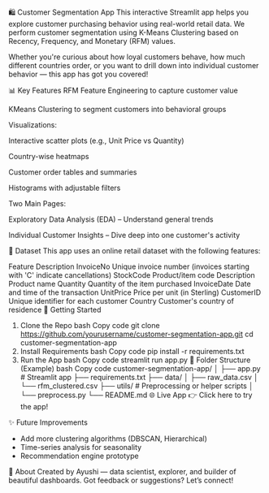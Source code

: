 🛍️ Customer Segmentation App
This interactive Streamlit app helps you explore customer purchasing behavior using real-world retail data. We perform customer segmentation using K-Means Clustering based on Recency, Frequency, and Monetary (RFM) values.

Whether you're curious about how loyal customers behave, how much different countries order, or you want to drill down into individual customer behavior — this app has got you covered!

📊 Key Features
RFM Feature Engineering to capture customer value

KMeans Clustering to segment customers into behavioral groups

Visualizations:

Interactive scatter plots (e.g., Unit Price vs Quantity)

Country-wise heatmaps

Customer order tables and summaries

Histograms with adjustable filters

Two Main Pages:

Exploratory Data Analysis (EDA) – Understand general trends

Individual Customer Insights – Dive deep into one customer's activity

🧾 Dataset
This app uses an online retail dataset with the following features:

Feature	Description
InvoiceNo	Unique invoice number (invoices starting with 'C' indicate cancellations)
StockCode	Product/item code
Description	Product name
Quantity	Quantity of the item purchased
InvoiceDate	Date and time of the transaction
UnitPrice	Price per unit (in Sterling)
CustomerID	Unique identifier for each customer
Country	Customer's country of residence
🚀 Getting Started
1. Clone the Repo
bash
Copy code
git clone https://github.com/yourusername/customer-segmentation-app.git
cd customer-segmentation-app
2. Install Requirements
bash
Copy code
pip install -r requirements.txt
3. Run the App
bash
Copy code
streamlit run app.py
📂 Folder Structure (Example)
bash
Copy code
customer-segmentation-app/
│
├── app.py                    # Streamlit app
├── requirements.txt
├── data/
│   ├── raw_data.csv
│   └── rfm_clustered.csv
├── utils/                    # Preprocessing or helper scripts
│   └── preprocess.py
└── README.md
🌐 Live App
👉 Click here to try the app!

✨ Future Improvements
- Add more clustering algorithms (DBSCAN, Hierarchical)
- Time-series analysis for seasonality
- Recommendation engine prototype

🧠 About
Created by Ayushi — data scientist, explorer, and builder of beautiful dashboards.
Got feedback or suggestions? Let’s connect!
